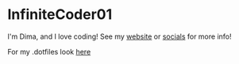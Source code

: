 # InfiniteCoder01
I'm Dima, and I love coding!
See my [website](https://www.infinitecoder.org/) or [socials](https://www.infinitecoder.org/socials) for more info!

For my .dotfiles look [here](https://github.com/InfiniteCoder01/.dotfiles)
